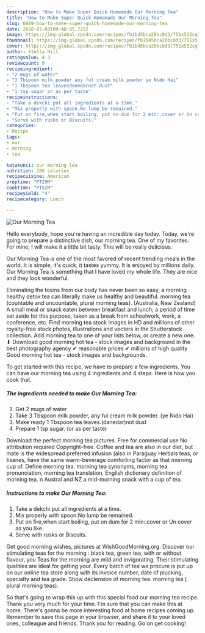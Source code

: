 ```yaml
---
description: "How to Make Super Quick Homemade Our Morning Tea"
title: "How to Make Super Quick Homemade Our Morning Tea"
slug: 6889-how-to-make-super-quick-homemade-our-morning-tea
date: 2020-07-03T09:48:05.725Z
image: https://img-global.cpcdn.com/recipes/fb1b45bca20bc8d3/751x532cq70/our-morning-tea-recipe-main-photo.jpg
thumbnail: https://img-global.cpcdn.com/recipes/fb1b45bca20bc8d3/751x532cq70/our-morning-tea-recipe-main-photo.jpg
cover: https://img-global.cpcdn.com/recipes/fb1b45bca20bc8d3/751x532cq70/our-morning-tea-recipe-main-photo.jpg
author: Stella Hill
ratingvalue: 4.3
reviewcount: 9
recipeingredient:
- "2 mugs of water"
- "3 Tbspoon milk powder any ful cream milk powder ye Nido Hai"
- "1 Tbspoon tea leavesdanedarnot dust"
- "1 tsp sugar or as per taste"
recipeinstructions:
- "Take a dekchi put all ingredients at a time."
- "Mix properly with spoon.No lump be remained."
- "Put on fire,when start boiling, put on dum for 2 min:.cover or Un cover as you like."
- "Serve with rusks or Biscuits."
categories:
- Recipe
tags:
- our
- morning
- tea

katakunci: our morning tea 
nutrition: 280 calories
recipecuisine: American
preptime: "PT29M"
cooktime: "PT52M"
recipeyield: "4"
recipecategory: Lunch

---
```



![Our Morning Tea](https://img-global.cpcdn.com/recipes/fb1b45bca20bc8d3/751x532cq70/our-morning-tea-recipe-main-photo.jpg)

Hello everybody, hope you're having an incredible day today. Today, we're going to prepare a distinctive dish, our morning tea. One of my favorites. For mine, I will make it a little bit tasty. This will be really delicious.

Our Morning Tea is one of the most favored of recent trending meals in the world. It is simple, it's quick, it tastes yummy. It is enjoyed by millions daily. Our Morning Tea is something that I have loved my whole life. They are nice and they look wonderful.

Eliminating the toxins from our body has never been so easy, a morning healthy detox tea can literally make us healthy and beautiful. morning tea (countable and uncountable, plural morning teas). (Australia, New Zealand) A small meal or snack eaten between breakfast and lunch; a period of time set aside for this purpose, taken as a break from schoolwork, work, a conference, etc. Find morning tea stock images in HD and millions of other royalty-free stock photos, illustrations and vectors in the Shutterstock collection. Add morning tea to one of your lists below, or create a new one. ⬇ Download good morning hot tea - stock images and background in the best photography agency ✔ reasonable prices ✔ millions of high quality Good morning hot tea - stock images and backgrounds.


To get started with this recipe, we have to prepare a few ingredients. You can have our morning tea using 4 ingredients and 4 steps. Here is how you cook that.

<!--inarticleads1-->

##### The ingredients needed to make Our Morning Tea:

1. Get 2 mugs of water
1. Take 3 Tbspoon milk powder, any ful cream milk powder. (ye Nido Hai)
1. Make ready 1 Tbspoon tea leaves.(danedar)not dust
1. Prepare 1 tsp sugar. (or as per taste)


Download the perfect morning tea pictures. Free for commercial use No attribution required Copyright-free. Coffee and tea are also in our diet, but mate is the widespread preferred infusion (also in Paraguay Herbals teas, or tisanes, have the same warm-beverage comforting factor as that morning cup of. Define morning tea. morning tea synonyms, morning tea pronunciation, morning tea translation, English dictionary definition of morning tea. n Austral and NZ a mid-morning snack with a cup of tea. 

<!--inarticleads2-->

##### Instructions to make Our Morning Tea:

1. Take a dekchi put all ingredients at a time.
1. Mix properly with spoon.No lump be remained.
1. Put on fire,when start boiling, put on dum for 2 min:.cover or Un cover as you like.
1. Serve with rusks or Biscuits.


Get good morning wishes, pictures at WishGoodMorning.org. Discover our stimulating teas for the morning : black tea, green tea, with or without flavour, you Teas for the morning are mild and invigorating. Their stimulating qualities are ideal for getting your. Every batch of tea we procure is put up on our online tea store along with its invoice number, date of plucking, specialty and tea grade. Show declension of morning tea. morning tea ( plural morning teas). 

So that's going to wrap this up with this special food our morning tea recipe. Thank you very much for your time. I'm sure that you can make this at home. There's gonna be more interesting food at home recipes coming up. Remember to save this page in your browser, and share it to your loved ones, colleague and friends. Thank you for reading. Go on get cooking!
